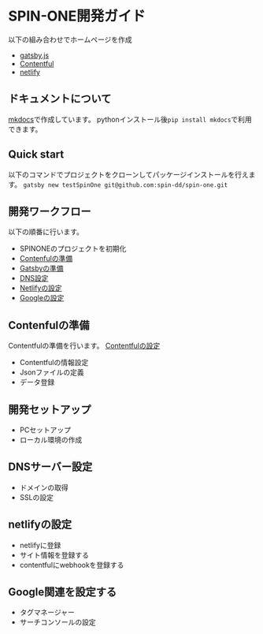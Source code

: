 # SPIN-ONE開発ガイド

以下の組み合わせでホームページを作成

- [gatsby.js](https://www.gatsbyjs.com/)
- [Contentful](https://www.contentful.com/)
- [netlify](https://www.netlify.com/)

## ドキュメントについて

[mkdocs](https://mkdocs-origin.readthedocs.io/en/latest/)で作成しています。
pythonインストール後`pip install mkdocs`で利用できます。

## Quick start

以下のコマンドでプロジェクトをクローンしてパッケージインストールを行えます。
`gatsby new testSpinOne git@github.com:spin-dd/spin-one.git`

## 開発ワークフロー

以下の順番に行います。

- SPINONEのプロジェクトを初期化 
- [Contenfulの準備](./Contentful/index.md)
- [Gatsbyの準備](./Gatsby/index.md)
- [DNS設定](./DNS/index.md)
- [Netlifyの設定](./netlify/index.md)
- [Googleの設定](./Google/index.md)

## Contenfulの準備

Contentfulの準備を行います。
[Contentfulの設定](./Contentful/index.md)

- Contentfulの情報設定
- Jsonファイルの定義
- データ登録

## 開発セットアップ

- PCセットアップ
- ローカル環境の作成

## DNSサーバー設定

- ドメインの取得
- SSLの設定

## netlifyの設定

- netlifyに登録
- サイト情報を登録する
- contentfulにwebhookを登録する

## Google関連を設定する

- タグマネージャー
- サーチコンソールの設定
